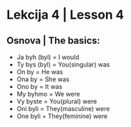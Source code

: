 # Lekcija 4 | Lesson 4

## Osnova | The basics:

- Ja byh (byl) = I would
- Ty bys (byl) = You(singular) was
- On by = He was
- Ona by = She was
- Ono by = It was
- My byhmo = We were
- Vy byste = You(plural) were
- Oni byli = They(masculine) were
- One byli = They(feminine) were